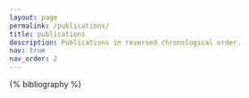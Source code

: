 ```yaml
---
layout: page
permalink: /publications/
title: publications
description: Publications in reversed chronological order.
nav: true
nav_order: 2
---
```


<!-- _pages/publications.md -->

<!-- Bibsearch Feature -->

<!--{% include bib_search.liquid %} -->

<div class="publications">

{% bibliography %}

</div>
